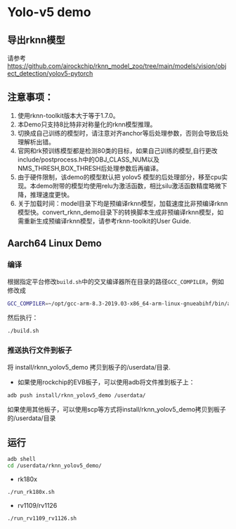 # Yolo-v5 demo

## 导出rknn模型

请参考 https://github.com/airockchip/rknn_model_zoo/tree/main/models/vision/object_detection/yolov5-pytorch



## 注意事项：

1. 使用rknn-toolkit版本大于等于1.7.0。
2. 本Demo只支持8比特非对称量化的rknn模型推理。
3. 切换成自己训练的模型时，请注意对齐anchor等后处理参数，否则会导致后处理解析出错。
4. 官网和rk预训练模型都是检测80类的目标，如果自己训练的模型,自行更改include/postprocess.h中的OBJ_CLASS_NUM以及NMS_THRESH,BOX_THRESH后处理参数后再编译。
5. 由于硬件限制，该demo的模型默认把 yolov5 模型的后处理部分，移至cpu实现。本demo附带的模型均使用relu为激活函数，相比silu激活函数精度略微下降，推理速度更快。
6. 关于加载时间：model目录下均是预编译rknn模型，加载速度比非预编译rknn模型快。convert_rknn_demo目录下的转换脚本生成非预编译rknn模型，如需重新生成预编译rknn模型，请参考rknn-toolkit的User Guide.


## Aarch64 Linux Demo

### 编译

根据指定平台修改`build.sh`中的交叉编译器所在目录的路径`GCC_COMPILER`，例如修改成

```sh
GCC_COMPILER=~/opt/gcc-arm-8.3-2019.03-x86_64-arm-linux-gnueabihf/bin/arm-linux-gnueabihf
```

然后执行：

```sh
./build.sh
```

### 推送执行文件到板子

将 install/rknn_yolov5_demo 拷贝到板子的/userdata/目录.

- 如果使用rockchip的EVB板子，可以使用adb将文件推到板子上：

```sh
adb push install/rknn_yolov5_demo /userdata/
```

如果使用其他板子，可以使用scp等方式将install/rknn_yolov5_demo拷贝到板子的/userdata/目录

## 运行

```sh
adb shell
cd /userdata/rknn_yolov5_demo/
```

- rk180x

```sh
./run_rk180x.sh
```

- rv1109/rv1126

```sh
./run_rv1109_rv1126.sh
```
